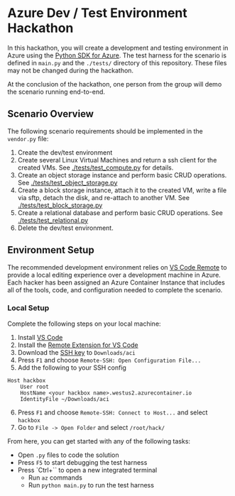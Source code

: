 # Azure Dev / Test Environment Hackathon

In this hackathon, you will create a development and testing environment in Azure using the [Python SDK for Azure](https://github.com/Azure/azure-sdk-for-python). The test harness for the scenario is defined in `main.py` and the `./tests/` directory of this repository. These files may not be changed during the hackathon.

At the conclusion of the hackathon, one person from the group will demo the scenario running end-to-end.

## Scenario Overview
The following scenario requirements should be implemented in the `vendor.py` file:
1. Create the dev/test environment
2. Create several Linux Virtual Machines and return a ssh client for the created VMs. See [./tests/test_compute.py](./tests/test_compute.py) for details.
3.  Create an object storage instance and perform basic CRUD operations. See [./tests/test_object_storage.py](./tests/test_object_storage.py)
4.  Create a block storage instance, attach it to the created VM, write a file via sftp, detach the disk, and re-attach to another VM. See [./tests/test_block_storage.py](./tests/test_block_storage.py)
5.  Create a relational database and perform basic CRUD operations. See [./tests/test_relational.py](./tests/test_relational.py)
6.  Delete the dev/test environment.


## Environment Setup

The recommended development environment relies on [VS Code Remote](https://code.visualstudio.com/docs/remote/remote-overview) to provide a local editing experience over a development machine in Azure. Each hacker has been assigned an Azure Container Instance that includes all of the tools, code, and configuration needed to complete the scenario.


### Local Setup

Complete the following steps on your local machine:

1. Install [VS Code](https://code.visualstudio.com/download)
2. Install the [Remote Extension for VS Code](https://marketplace.visualstudio.com/items?itemName=ms-vscode-remote.vscode-remote-extensionpack)
3. Download the [SSH key](https://aka.ms/hackbox_key) to `Downloads/aci`
4. Press `F1` and choose `Remote-SSH: Open Configuration File...`
5. Add the following to your SSH config

```
Host hackbox
    User root
    HostName <your hackbox name>.westus2.azurecontainer.io
    IdentityFile ~/Downloads/aci
```

6. Press `F1` and choose `Remote-SSH: Connect to Host...` and select `hackbox`
7. Go to `File -> Open Folder` and select `/root/hack/`

From here, you can get started with any of the following tasks:

* Open `.py` files to code the solution
* Press `F5` to start debugging the test harness
* Press `Ctrl+\`` to open a new integrated terminal
    * Run `az` commands
    * Run `python main.py` to run the test harness
